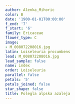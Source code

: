 ```yaml
---
author: Alenka_Mihoric
color: B
date: '1900-01-01T00:00:00'
f_end: '7'
f_start: '6'
family: Ericaceae
flower_type: C
image:
- M_008072208016.jpg
latin: Loiseleuria procumbens
lead: M_008072208016.jpg
lead_sample: false
name: index
order: Loiseleuria
parallel: false
petals: '5'
petals_joined: false
star_shape: false
title: Polegla alpska azaleja
---
```



